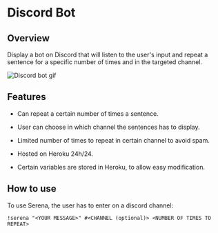 # Discord Bot

## Overview 

Display a bot on Discord that will listen to the user's input and repeat a sentence for a specific number of times and in the targeted channel.

![Discord bot gif](https://github.com/Scylidose/ml-projects/blob/master/img/discord-bot.gif)  

## Features

- Can repeat a certain number of times a sentence.  

- User can choose in which channel the sentences has to display.  

- Limited number of times to repeat in certain channel to avoid spam.

- Hosted on Heroku 24h/24.  

- Certain variables are stored in Heroku, to allow easy modification.


## How to use

To use Serena, the user has to enter on a discord channel:

```
!serena "<YOUR MESSAGE>" #<CHANNEL (optional)> <NUMBER OF TIMES TO REPEAT>
```